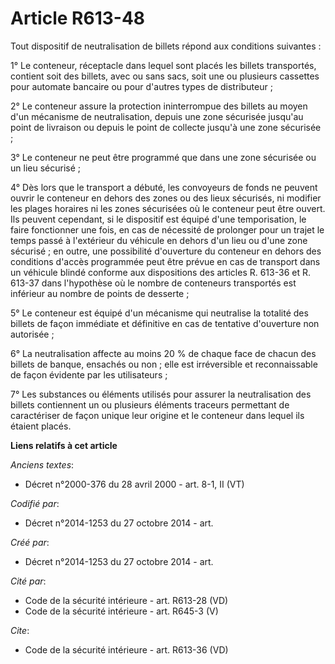 # Article R613-48

Tout dispositif de neutralisation de billets répond aux conditions suivantes : 

1° Le conteneur, réceptacle dans lequel sont placés les billets transportés, contient soit des billets, avec ou sans sacs,
soit une ou plusieurs cassettes pour automate bancaire ou pour d'autres types de distributeur ; 

2° Le conteneur assure la protection ininterrompue des billets au moyen d'un mécanisme de neutralisation, depuis une zone
sécurisée jusqu'au point de livraison ou depuis le point de collecte jusqu'à une zone sécurisée ; 

3° Le conteneur ne peut être programmé que dans une zone sécurisée ou un lieu sécurisé ; 

4° Dès lors que le transport a débuté, les convoyeurs de fonds ne peuvent ouvrir le conteneur en dehors des zones ou des
lieux sécurisés, ni modifier les plages horaires ni les zones sécurisées où le conteneur peut être ouvert. Ils peuvent
cependant, si le dispositif est équipé d'une temporisation, le faire fonctionner une fois, en cas de nécessité de prolonger
pour un trajet le temps passé à l'extérieur du véhicule en dehors d'un lieu ou d'une zone sécurisé ; en outre, une
possibilité d'ouverture du conteneur en dehors des conditions d'accès programmée peut être prévue en cas de transport dans un
véhicule blindé conforme aux dispositions des articles R. 613-36 et R. 613-37 dans l'hypothèse où le nombre de conteneurs
transportés est inférieur au nombre de points de desserte ; 

5° Le conteneur est équipé d'un mécanisme qui neutralise la totalité des billets de façon immédiate et définitive en cas de
tentative d'ouverture non autorisée ; 

6° La neutralisation affecte au moins 20 % de chaque face de chacun des billets de banque, ensachés ou non ; elle est
irréversible et reconnaissable de façon évidente par les utilisateurs ; 

7° Les substances ou éléments utilisés pour assurer la neutralisation des billets contiennent un ou plusieurs éléments
traceurs permettant de caractériser de façon unique leur origine et le conteneur dans lequel ils étaient placés.

**Liens relatifs à cet article**

_Anciens textes_:

  - Décret n°2000-376 du 28 avril 2000 - art. 8-1, II (VT)

_Codifié par_:

  - Décret n°2014-1253 du 27 octobre 2014 - art.

_Créé par_:

  - Décret n°2014-1253 du 27 octobre 2014 - art.

_Cité par_:

  - Code de la sécurité intérieure - art. R613-28 (VD)
  - Code de la sécurité intérieure - art. R645-3 (V)

_Cite_:

  - Code de la sécurité intérieure - art. R613-36 (VD)
